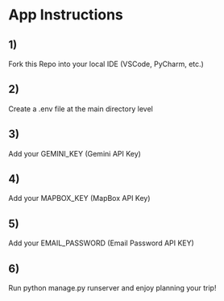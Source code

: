 # App Instructions

## 1) 
Fork this Repo into your local IDE (VSCode, PyCharm, etc.)

## 2) 
Create a .env file at the main directory level

## 3) 
Add your GEMINI_KEY (Gemini API Key)

## 4) 
Add your MAPBOX_KEY (MapBox API Key)

## 5) 
Add your EMAIL_PASSWORD (Email Password API KEY)

## 6) 
Run python manage.py runserver and enjoy planning your trip!
